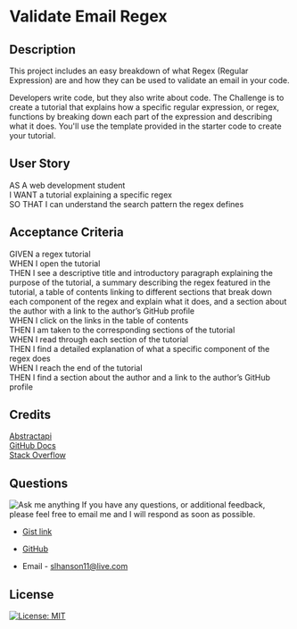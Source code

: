# Validate Email Regex 

## Description  
This project includes an easy breakdown of what Regex (Regular Expression) are and how they can be used to validate an email in your code.  

Developers write code, but they also write about code. The Challenge is to create a tutorial that explains how a specific regular expression, or regex, functions by breaking down each part of the expression and describing what it does. You'll use the template provided in the starter code to create your tutorial.  

## User Story
AS A web development student  
I WANT a tutorial explaining a specific regex  
SO THAT I can understand the search pattern the regex defines  
## Acceptance Criteria  
GIVEN a regex tutorial  
WHEN I open the tutorial  
THEN I see a descriptive title and introductory paragraph explaining the purpose of the tutorial, a summary describing the regex featured in the tutorial, a table of contents linking to different sections that break down each component of the regex and explain what it does, and a section about the author with a link to the author’s GitHub profile  
WHEN I click on the links in the table of contents  
THEN I am taken to the corresponding sections of the tutorial  
WHEN I read through each section of the tutorial  
THEN I find a detailed explanation of what a specific component of the regex does  
WHEN I reach the end of the tutorial  
THEN I find a section about the author and a link to the author’s GitHub profile  

## Credits
[Abstractapi](https://www.abstractapi.com/guides/email-validation-regex-javascript)  
[GitHub Docs](https://docs.github.com/en/get-started/writing-on-github/getting-started-with-writing-and-formatting-on-github/basic-writing-and-formatting-syntax)  
[Stack Overflow](https://stackoverflow.com/?newreg=67d94556b887449fa2885dadf54a5439) 

## Questions  
![Ask me anything](https://img.shields.io/badge/Ask%20me-anything-1abc9c.svg)
If you have any questions, or additional feedback, please feel free to email me and I will respond as soon as possible.

* [Gist link](https://github.com/Sheila-Ha/Regex/blob/main/gist-template.md)  
* [GitHub](https://github.com/Sheila-Ha)

* Email - slhanson11@live.com

## License 
[![License: MIT](https://img.shields.io/badge/License-MIT-yellow.svg)](https://opensource.org/licenses/MIT)
